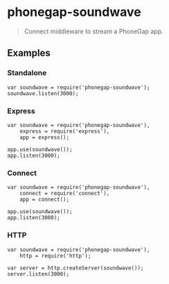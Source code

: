 # phonegap-soundwave

> Connect middleware to stream a PhoneGap app.

## Examples

### Standalone

    var soundwave = require('phonegap-soundwave');
    soundwave.listen(3000);

### Express

    var soundwave = require('phonegap-soundwave'),
        express = require('express'),
        app = express();

    app.use(soundwave());
    app.listen(3000);

### Connect

    var soundwave = require('phonegap-soundwave'),
        connect = require('connect'),
        app = connect();

    app.use(soundwave());
    app.listen(3000);

### HTTP

    var soundwave = require('phonegap-soundwave'),
        http = require('http');

    var server = http.createServer(soundwave());
    server.listen(3000);
